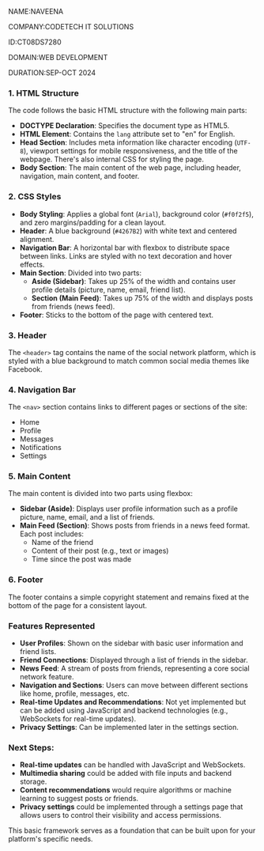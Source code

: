 NAME:NAVEENA

COMPANY:CODETECH IT SOLUTIONS

ID:CT08DS7280

DOMAIN:WEB DEVELOPMENT

DURATION:SEP-OCT 2024


### 1. **HTML Structure**
The code follows the basic HTML structure with the following main parts:
- **DOCTYPE Declaration**: Specifies the document type as HTML5.
- **HTML Element**: Contains the `lang` attribute set to "en" for English.
- **Head Section**: Includes meta information like character encoding (`UTF-8`), viewport settings for mobile responsiveness, and the title of the webpage. There's also internal CSS for styling the page.
- **Body Section**: The main content of the web page, including header, navigation, main content, and footer.

### 2. **CSS Styles**
- **Body Styling**: Applies a global font (`Arial`), background color (`#f0f2f5`), and zero margins/padding for a clean layout.
- **Header**: A blue background (`#4267B2`) with white text and centered alignment.
- **Navigation Bar**: A horizontal bar with flexbox to distribute space between links. Links are styled with no text decoration and hover effects.
- **Main Section**: Divided into two parts:
  - **Aside (Sidebar)**: Takes up 25% of the width and contains user profile details (picture, name, email, friend list).
  - **Section (Main Feed)**: Takes up 75% of the width and displays posts from friends (news feed).
- **Footer**: Sticks to the bottom of the page with centered text.

### 3. **Header**
The `<header>` tag contains the name of the social network platform, which is styled with a blue background to match common social media themes like Facebook.

### 4. **Navigation Bar**
The `<nav>` section contains links to different pages or sections of the site:
- Home
- Profile
- Messages
- Notifications
- Settings

### 5. **Main Content**
The main content is divided into two parts using flexbox:
- **Sidebar (Aside)**: Displays user profile information such as a profile picture, name, email, and a list of friends.
- **Main Feed (Section)**: Shows posts from friends in a news feed format. Each post includes:
  - Name of the friend
  - Content of their post (e.g., text or images)
  - Time since the post was made

### 6. **Footer**
The footer contains a simple copyright statement and remains fixed at the bottom of the page for a consistent layout.

### **Features Represented**
- **User Profiles**: Shown on the sidebar with basic user information and friend lists.
- **Friend Connections**: Displayed through a list of friends in the sidebar.
- **News Feed**: A stream of posts from friends, representing a core social network feature.
- **Navigation and Sections**: Users can move between different sections like home, profile, messages, etc.
- **Real-time Updates and Recommendations**: Not yet implemented but can be added using JavaScript and backend technologies (e.g., WebSockets for real-time updates).
- **Privacy Settings**: Can be implemented later in the settings section.

### Next Steps:
- **Real-time updates** can be handled with JavaScript and WebSockets.
- **Multimedia sharing** could be added with file inputs and backend storage.
- **Content recommendations** would require algorithms or machine learning to suggest posts or friends.
- **Privacy settings** could be implemented through a settings page that allows users to control their visibility and access permissions.

This basic framework serves as a foundation that can be built upon for your platform's specific needs.
